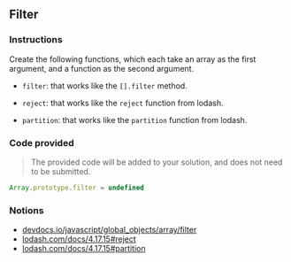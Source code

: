 ## Filter

### Instructions


Create the following functions, which each take an array as the first argument, and a function as the second argument.

- `filter`: that works like the `[].filter` method.

- `reject`: that works like the `reject` function from lodash.

- `partition`: that works like the `partition` function from lodash.

### Code provided

> The provided code will be added to your solution, and does not need to be submitted.

```js
Array.prototype.filter = undefined
```

### Notions

- [devdocs.io/javascript/global_objects/array/filter](https://devdocs.io/javascript/global_objects/array/filter)
- [lodash.com/docs/4.17.15#reject](https://lodash.com/docs/4.17.15#reject)
- [lodash.com/docs/4.17.15#partition](https://lodash.com/docs/4.17.15#partition)
